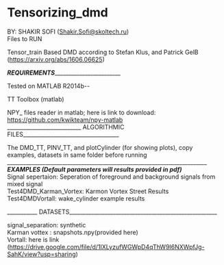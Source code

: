 # Tensorizing_dmd

BY: SHAKIR SOFI (Shakir.Sofi@skoltech.ru)<br>
Files to RUN<br>

Tensor_train Based DMD according to Stefan Klus, and Patrick GelB (https://arxiv.org/abs/1606.06625)<br>

_______________________REQUIREMENTS_______________________________________________<br>

Tested on MATLAB R2014b--

TT Toolbox (matlab)
 
NPY_ files reader in matlab; here is link to download:  https://github.com/kwikteam/npy-matlab <br>
___________________________ ALGORITHMIC FILES___________________________________<br>

The DMD_TT, PINV_TT, and plotCylinder (for showing plots), copy examples, datasets in same folder before running <br>
__________________________________________________________________________________<br>
_______________EXAMPLES (Default parameters will results provided in pdf)________________________<br>
Signal sepertaion: Seperation  of  foreground and background signals from mixed signal<br>
Test4DMD_Karman_Vortex: Karmon Vortex Street Results<br>
Test4DMDVortall: wake_cylinder example results<br>

___________ DATASETS______________________________________________________<br>

signal_separation: synthetic<br>
Karman vottex : snapshots.npy(provided here)<br>
Vortall: here is link (https://drive.google.com/file/d/1IXLyzufWGWpD4qThW9I6NXWpfJg-SahK/view?usp=sharing)<br>
